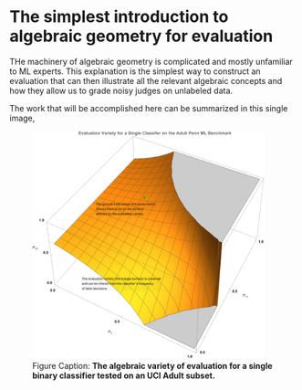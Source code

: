 # The simplest introduction to algebraic geometry for evaluation

THe machinery of algebraic geometry is complicated and mostly unfamiliar
to ML experts. This explanation is the simplest way to construct an evaluation
that can then illustrate all the relevant algebraic concepts and how they allow
us to grade noisy judges on unlabeled data.

The work that will be accomplished here can be summarized in this single image,

<p>
<figure>
    <img src="img/evaluation-variety-single-binary-classifier-adult-penn-ml.png"
         alt="The evaluation variety for a single binary classifier tested on
         an UCI Adult dataset."
         height="400">
    <figcaption>
    Figure Caption: <b>The algebraic variety of evaluation for a single binary
    classifier tested on an UCI Adult subset.</b>
    </figcaption>
</figure>
</p>

